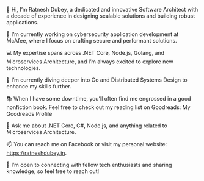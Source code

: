 👋 Hi, I’m Ratnesh Dubey, a dedicated and innovative Software Architect with a decade of experience in designing scalable solutions and building robust applications.

🔭 I’m currently working on cybersecurity application development at McAfee, where I focus on crafting secure and performant solutions.

💻 My expertise spans across .NET Core, Node.js, Golang, and Microservices Architecture, and I’m always excited to explore new technologies.

🌱 I’m currently diving deeper into Go and Distributed Systems Design to enhance my skills further.

📚 When I have some downtime, you’ll often find me engrossed in a good nonfiction book. Feel free to check out my reading list on Goodreads: My Goodreads Profile

💬 Ask me about .NET Core, C#, Node.js, and anything related to Microservices Architecture.

📫 You can reach me on Facebook or visit my personal website: https://ratneshdubey.in.

🔗 I’m open to connecting with fellow tech enthusiasts and sharing knowledge, so feel free to reach out!
